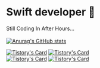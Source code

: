 <!--
### Hi there 👋
[![Tistory's Badge](https://github-readme-tistory-card.vercel.app/api/badge?name=Weekoding)](https://weekoding.tistory.com/)
<img src="https://img.shields.io/badge/Swift-F05138?style=for-the-badge&logo=java&logoColor=white">


[![Solved.ac
프로필](http://mazassumnida.wtf/api/generate_badge?boj={handle})](https://solved.ac/{handle})

-->
# Swift developer 🍎
Still Coding In After Hours...
</br></br>
[![Anurag's GitHub stats](https://github-readme-stats.vercel.app/api?username=targetyoo&show_icons=true&theme=gruvbox)](https://github.com/targetyoo/github-readme-stats)

[![Tistory's Card](https://github-readme-tistory-card.vercel.app/api?name=Weekoding&postId=32)](https://github.com/loosie/github-readme-tistory-card)
[![Tistory's Card](https://github-readme-tistory-card.vercel.app/api?name=Weekoding&postId=31)](https://github.com/loosie/github-readme-tistory-card)
</br>
[![Tistory's Card](https://github-readme-tistory-card.vercel.app/api?name=Weekoding&postId=30)](https://github.com/loosie/github-readme-tistory-card)
[![Tistory's Card](https://github-readme-tistory-card.vercel.app/api?name=Weekoding&postId=29)](https://github.com/loosie/github-readme-tistory-card)
</br>

<!--
**targetyoo/targetyoo** is a ✨ _special_ ✨ repository because its `README.md` (this file) appears on your GitHub profile.

Here are some ideas to get you started:

- 🔭 I’m currently working on ...
- 🌱 I’m currently learning ...
- 👯 I’m looking to collaborate on ...
- 🤔 I’m looking for help with ...
- 💬 Ask me about ...
- 📫 How to reach me: ...
- 😄 Pronouns: ...
- ⚡ Fun fact: ...
-->
